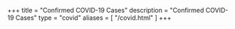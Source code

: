 +++
title = "Confirmed COVID-19 Cases"
description = "Confirmed COVID-19 Cases"
type = "covid"
aliases = [
    "/covid.html"
]
+++
